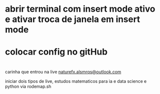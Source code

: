 # abrir terminal com insert mode ativo e ativar troca de janela em insert mode

# colocar config no gitHub

# 

carinha que entrou na live 
naturefx.alsmrqs@outlook.com

iniciar dois tipos de live, estudos matematicos  para ia e data science e python via rodemap.sh
